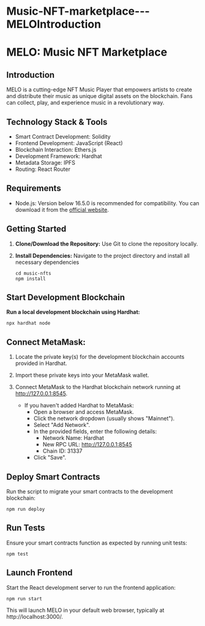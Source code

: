 # Music-NFT-marketplace---MELOIntroduction
# MELO: Music NFT Marketplace

## Introduction

MELO is a cutting-edge NFT Music Player that empowers artists to create and distribute their music as unique digital assets on the blockchain. Fans can collect, play, and experience music in a revolutionary way.

## Technology Stack & Tools

- Smart Contract Development: Solidity
- Frontend Development: JavaScript (React)
- Blockchain Interaction: Ethers.js
- Development Framework: Hardhat
- Metadata Storage: IPFS
- Routing: React Router

## Requirements

- Node.js: Version below 16.5.0 is recommended for compatibility. You can download it from the [official website](https://nodejs.org/en).

## Getting Started

1. **Clone/Download the Repository:**
   Use Git to clone the repository locally.

2. **Install Dependencies:**
   Navigate to the project directory and install all necessary dependencies

   ```
   cd music-nfts
   npm install

## Start Development Blockchain

  **Run a local development blockchain using Hardhat:**
    
    npx hardhat node
    
## Connect MetaMask:

  1. Locate the private key(s) for the development blockchain accounts provided in Hardhat.
  
  2. Import these private keys into your MetaMask wallet.
  
  3. Connect MetaMask to the Hardhat blockchain network running at http://127.0.0.1:8545.
     
     - If you haven't added Hardhat to MetaMask:
       - Open a browser and access MetaMask.
       - Click the network dropdown (usually shows "Mainnet").
       - Select "Add Network".
       - In the provided fields, enter the following details:
         - Network Name: Hardhat
         - New RPC URL: http://127.0.0.1:8545
         - Chain ID: 31337
       - Click "Save".
      
  ## Deploy Smart Contracts
  
  Run the script to migrate your smart contracts to the development blockchain:

    npm run deploy

  ## Run Tests

  Ensure your smart contracts function as expected by running unit tests:

    npm test
    
## Launch Frontend

Start the React development server to run the frontend application:

    npm run start

This will launch MELO in your default web browser, typically at http://localhost:3000/.



